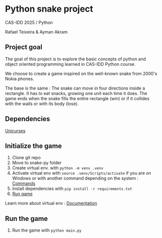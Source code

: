 # Python snake project

CAS-IDD 2025 / Python

Rafael Teixeira & Ayman Akram

## Project goal
The goal of this project is to explore the basic concepts of python and object oriented programming learned in CAS-IDD Python course.

We choose to create a game inspired on the well-known snake from 2000's Nokia phones.

The base is the same : The snake can move in four directions inside a rectangle. It has to eat snacks, growing one unit each time it does. The game ends when the snake fills the entire rectangle (win) or if it collides with the walls or with its body (lose).

## Dependencies
[Unicurses](https://github.com/unicurses/unicurses)

## Initialize the game
1. Clone git repo
2. Move to snake-py folder
3. Create virtual env. with `python -m venv .venv`
4. Activate virtual env with `source .venv/Scripts/activate` if you are on Windows or with another command depending on the system : [Commands](https://docs.python.org/3/library/venv.html#how-venvs-work)
5. Install dependencies with `pip install -r requirements.txt`
6. [Run game](#run-game)

Learn more about virtual env :
[Documentation](https://docs.python.org/3/library/venv.html#creating-virtual-environments)

## Run the game
1. Run the game with `python main.py`
